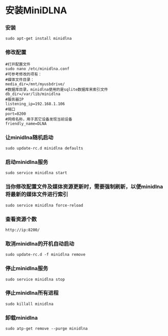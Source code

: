 # 安装MiniDLNA

### 安装
```
sudo apt-get install minidlna
```

### 修改配置
```
#打开配置文件
sudo nano /etc/minidlna.conf
#可参考修改的项有：
#媒体文件目录：
media_dir=/mnt/myusbdrive/
#数据库目录，minidlna使用的是sqlite数据库来索引文件
db_dir=/var/lib/minidlna
#服务器IP
listening_ip=192.168.1.106
#端口
port=8200
#网络名称，用于其它设备发现当前设备
friendly_name=DLNA
```

### 让minidlna随机启动
```
sudo update-rc.d minidlna defaults
```

### 启动minidlna服务
```
sudo service minidlna start
```

### 当你修改配置文件及媒体资源更新时，需要强制刷新，以便minidlna将最新的媒体文件进行索引
```
sudo service minidlna force-reload
```

### 查看资源个数
```
http://ip:8200/
```

### 取消minidlna的开机自动启动
```
sudo update-rc.d -f minidlna remove
```

### 停止minidlna服务
```
sudo service minidlna stop
```

### 停止minidlna所有进程
```
sudo killall minidlna
```

### 卸载minidlna
```
sudo atp-get remove --purge minidlna
```